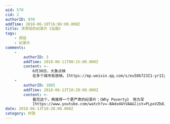 ```yaml
---
aid: 570
cid: 2
authorID: 970
addTime: 2018-06-10T16:06:00.000Z
title: 求郑琼的纪录片《出路》
tags:
    - 郑琼
    - 纪录片
comments:
    -
        authorID: 3
        addTime: 2018-06-11T00:15:00.000Z
        content: >-
            6月30日，大象点映
            在多个城市有放映。[https://mp.weixin.qq.com/s/eu58b723I1-yr1IyS7S4cw](https://mp.weixin.qq.com/s/eu58b723I1-yr1IyS7S4cw)
    -
        authorID: 1085
        addTime: 2018-06-13T10:20:00.000Z
        content: >-
            看完这个，再推荐一个更严肃的纪录片：《Why Poverty》 陈为军
            [https://www.youtube.com/watch?v=-BAdxd4tVAA&list=PLpxVZb8J42c5jCp3cGI8VaXxW-e0MaOB8](https://www.youtube.com/watch?list=PLpxVZb8J42c5jCp3cGI8VaXxW-e0MaOB8&v=-BAdxd4tVAA)
date: 2018-06-13T10:20:00.000Z
category: 时政
---
```



